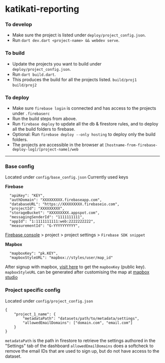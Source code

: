 # katikati-reporting

### To develop

- Make sure the project is listed under `deploy/project_config.json`.
- Run `dart dev.dart <project-name> && webdev serve`.

### To build

- Update the projects you want to build under `deploy/project_config.json`.
- Run `dart build.dart`.
- This produces the build for all the projects listed. `build/proj1` `build/proj2`

### To deploy

- Make sure `firebase login` is connected and has access to the projects under `.firebaserc`
- Run the build steps from above.
- Run `firebase deploy` to update all the db & firestore rules, and to deploy all the build folders to firebase.
- Optional: Run `firebase deploy --only hosting` to deploy only the build folders.
- The projects are accessible in the browser at `[hostname-from-firebase-deploy-log]/[project-name]/web`

---

### Base config

Located under `config/base_config.json`
Currently used keys

**Firebase**

```
  "apiKey": "KEY",
  "authDomain": "XXXXXXXXX.firebaseapp.com",
  "databaseURL": "https://XXXXXXXXX.firebaseio.com",
  "projectId": "XXXXXXXXX",
  "storageBucket": "XXXXXXXXX.appspot.com",
  "messagingSenderId": "1111111111",
  "appId": "1:1111111111:web:2222222222",
  "measurementId": "G-YYYYYYYYYY",
```

[Firebase console](https://console.firebase.google.com/) > project > project settings > `Firebase SDK snippet`

**Mapbox**

```
  "mapboxKey": "pk.KEY",
  "mapboxStyleURL": "mapbox://styles/user/map_id"
```

After signup with mapbox, [visit here](https://account.mapbox.com/access-tokens/) to get the `mapboxKey` (public key).
`mapboxStyleURL` can be generated after customising the map at [mapbox studio](https://www.mapbox.com/mapbox-studio/)

### Project specific config

Located under `config/project_config.json`

```
{
    "project_1_name": {
        "metadataPath": "datasets/path/to/metadata/settings",
        "allowedEmailDomains": ["domain.com", "email.com"]
    }
}
```

`metadataPath` is the path in firestore to retrieve the settings authored in the "Settings" tab of the dashboard
`allowedEmailDomains` does a softcheck to remove the email IDs that are used to sign up, but do not have access to the dataset.
